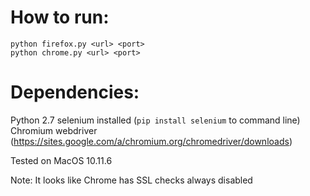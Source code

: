 # How to run:

```
python firefox.py <url> <port>
python chrome.py <url> <port>

```

# Dependencies:

Python 2.7
selenium installed (`pip install selenium` to command line)
Chromium webdriver (https://sites.google.com/a/chromium.org/chromedriver/downloads)

Tested on MacOS 10.11.6

Note: It looks like Chrome has SSL checks always disabled
